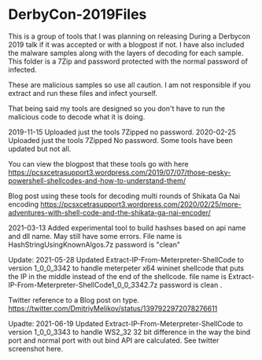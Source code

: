 # DerbyCon-2019Files
This is a group of tools that I was planning on releasing During a Derbycon 2019 talk if it was accepted or with a blogpost if not.
I have also included the malware samples along with the layers of decoding for each sample. This folder is a 7Zip and password protected with the normal password of infected.

These are malicious samples so use all caution. I am not responsible if you extract and run these files and infect yourself.

That being said my tools are designed so you don't have to run the malicious code to decode what it is doing.

2019-11-15 Uploaded just the tools 7Zipped no password.
2020-02-25 Uploaded just the tools 7Zipped No password. Some tools have been updated but not all.

You can view the blogpost that these tools go with here https://pcsxcetrasupport3.wordpress.com/2019/07/07/those-pesky-powershell-shellcodes-and-how-to-understand-them/

Blog post using these tools for decoding multi rounds of Shikata Ga Nai encoding https://pcsxcetrasupport3.wordpress.com/2020/02/25/more-adventures-with-shell-code-and-the-shikata-ga-nai-encoder/

2021-03-13 Added experimental tool to build hashses based on api name and dll name. May still have some errors.
File name is HashStringUsingKnownAlgos.7z   password is "clean"


Update: 2021-05-28
Updated Extract-IP-From-Meterpreter-ShellCode to version 1_0_0_3342 to handle meterpeter x64 wininet shellcode that puts the IP in the middle instead of the end of the shellcode.
file name is Extract-IP-From-Meterpreter-ShellCode1_0_0_3342.7z password is clean .

Twitter reference to a Blog post on type. https://twitter.com/DmitriyMelikov/status/1397922972078276611

Upadte: 2021-06-19
Updated Extract-IP-From-Meterpreter-ShellCode to version 1_0_0_3343 to handle WS2_32 32 bit difference in the way the bind port and normal port with out bind API are calculated.
See twitter screenshot here. 

